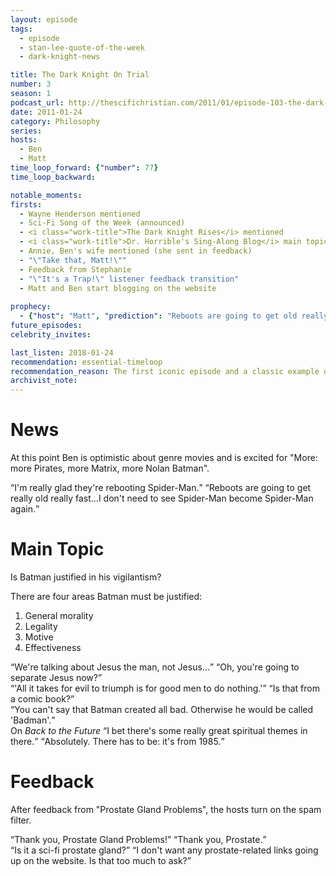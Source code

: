 ```yaml
---
layout: episode
tags:
  - episode
  - stan-lee-quote-of-the-week
  - dark-knight-news 

title: The Dark Knight On Trial
number: 3
season: 1
podcast_url: http://thescifichristian.com/2011/01/episode-103-the-dark-knight-on-trial/
date: 2011-01-24
category: Philosophy
series: 
hosts:
  - Ben
  - Matt
time_loop_forward: {"number": 77}
time_loop_backward: 

notable_moments:
firsts:
  - Wayne Henderson mentioned
  - Sci-Fi Song of the Week (announced)
  - <i class="work-title">The Dark Knight Rises</i> mentioned
  - <i class="work-title">Dr. Horrible's Sing-Along Blog</i> main topic transition
  - Annie, Ben's wife mentioned (she sent in feedback)
  - "\"Take that, Matt!\""
  - Feedback from Stephanie
  - "\"It's a Trap!\" listener feedback transition"
  - Matt and Ben start blogging on the website
 
prophecy: 
  - {"host": "Matt", "prediction": "Reboots are going to get old really fast.", "veracity": true, "comments": "There will be entire episodes of Ben complaining about reboots."}
future_episodes: 
celebrity_invites: 

last_listen: 2018-01-24
recommendation: essential-timeloop
recommendation_reason: The first iconic episode and a classic example of the intersection between pop culture and Christianity that the SFC does so well.
archivist_note:
---
```

# News
At this point Ben is optimistic about genre movies and is excited for "More: more Pirates, more Matrix, more Nolan Batman".

<div class="quote">
<q class="ben">I'm really glad they're rebooting Spider-Man.</q>
<q class="matt">Reboots are going to get really old really fast...I don't need to see Spider-Man become Spider-Man again.</q>
</div>



# Main Topic
Is Batman justified in his vigilantism?

There are four areas Batman must be justified:

1. General morality
2. Legality
3. Motive
4. Effectiveness

<div class="quote">
<q class="ben">We're talking about Jesus the man, not Jesus...</q>
<q class="matt">Oh, you're going to separate Jesus now?</q>
</div>

<div class="quote">
<q class="ben">'All it takes for evil to triumph is for good men to do nothing.'</q>
<q class="matt">Is that from a comic book?</q>
</div>

<div class="quote">
<q class="matt">You can't say that Batman created all bad. Otherwise he would be called 'Badman'.</q>
</div>

<div class="quote">
<span class="quote-context is-size-6">On <i class="work-title">Back to the Future</i></span>
<q class="ben">I bet there's some really great spiritual themes in there.</q>
<q class="matt">Absolutely. There has to be: it's from 1985.</q>
</div>



# Feedback
After feedback from "Prostate Gland Problems", the hosts turn on the spam filter.

<div class="quote">
<q class="ben">Thank you, Prostate Gland Problems!</q>
<q class="matt">Thank you, Prostate.</q>
</div>

<div class="quote">
<q class="matt">Is it a sci-fi prostate gland?</q>
<q class="ben">I don't want any prostate-related links going up on the website. Is that too much to ask?</q>
</div>